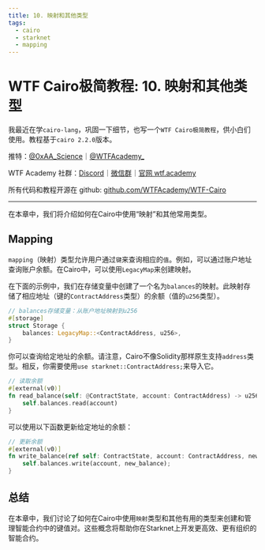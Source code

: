 ```yaml
---
title: 10. 映射和其他类型
tags:
  - cairo
  - starknet
  - mapping
---
```


# WTF Cairo极简教程: 10. 映射和其他类型

我最近在学`cairo-lang`，巩固一下细节，也写一个`WTF Cairo极简教程`，供小白们使用。教程基于`cairo 2.2.0`版本。

推特：[@0xAA_Science](https://twitter.com/0xAA_Science)｜[@WTFAcademy_](https://twitter.com/WTFAcademy_)

WTF Academy 社群：[Discord](https://discord.gg/5akcruXrsk)｜[微信群](https://docs.google.com/forms/d/e/1FAIpQLSe4KGT8Sh6sJ7hedQRuIYirOoZK_85miz3dw7vA1-YjodgJ-A/viewform?usp=sf_link)｜[官网 wtf.academy](https://wtf.academy)

所有代码和教程开源在 github: [github.com/WTFAcademy/WTF-Cairo](https://github.com/WTFAcademy/WTF-Cairo)

---

在本章中，我们将介绍如何在Cairo中使用“映射”和其他常用类型。

## Mapping

`mapping`（映射）类型允许用户通过`键`来查询相应的`值`。例如，可以通过账户地址查询账户余额。在Cairo中，可以使用`LegacyMap`来创建映射。

在下面的示例中，我们在存储变量中创建了一个名为`balances`的映射。此映射存储了相应地址（键的`ContractAddress`类型）的余额（值的`u256`类型）。

```rust
// balances存储变量：从账户地址映射到u256
#[storage]
struct Storage {
    balances: LegacyMap::<ContractAddress, u256>,
}
```

你可以查询给定地址的余额。请注意，Cairo不像Solidity那样原生支持`address`类型。相反，你需要使用`use starknet::ContractAddress;`来导入它。

```rust
// 读取余额
#[external(v0)]
fn read_balance(self: @ContractState, account: ContractAddress) -> u256 {
    self.balances.read(account)
}
```

可以使用以下函数更新给定地址的余额：

```rust
// 更新余额
#[external(v0)]
fn write_balance(ref self: ContractState, account: ContractAddress, new_balance: u256){
    self.balances.write(account, new_balance);
}
```

## 总结

在本章中，我们讨论了如何在Cairo中使用`映射`类型和其他有用的类型来创建和管理智能合约中的键值对。这些概念将帮助你在Starknet上开发更高效、更有组织的智能合约。
